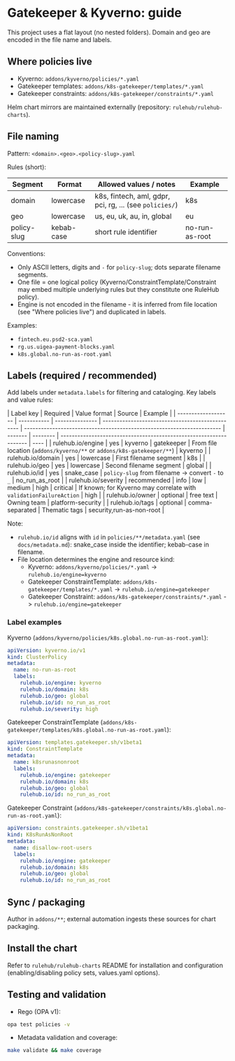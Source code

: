 # Gatekeeper & Kyverno: guide

This project uses a flat layout (no nested folders). Domain and geo are encoded in the file name and labels.

## Where policies live

- Kyverno: `addons/kyverno/policies/*.yaml`
- Gatekeeper templates: `addons/k8s-gatekeeper/templates/*.yaml`
- Gatekeeper constraints: `addons/k8s-gatekeeper/constraints/*.yaml`

Helm chart mirrors are maintained externally (repository: `rulehub/rulehub-charts`).

## File naming

Pattern: `<domain>.<geo>.<policy-slug>.yaml`

Rules (short):

| Segment     | Format     | Allowed values / notes                                  | Example        |
| ----------- | ---------- | ------------------------------------------------------- | -------------- |
| domain      | lowercase  | k8s, fintech, aml, gdpr, pci, rg, ... (see `policies/`) | k8s            |
| geo         | lowercase  | us, eu, uk, au, in, global                              | eu             |
| policy-slug | kebab-case | short rule identifier                                   | no-run-as-root |

Conventions:

- Only ASCII letters, digits and `-` for `policy-slug`; dots separate filename segments.
- One file = one logical policy (Kyverno/ConstraintTemplate/Constraint may embed multiple underlying rules but they constitute one RuleHub policy).
- Engine is not encoded in the filename - it is inferred from file location (see "Where policies live") and duplicated in labels.

Examples:

- `fintech.eu.psd2-sca.yaml`
- `rg.us.uigea-payment-blocks.yaml`
- `k8s.global.no-run-as-root.yaml`

## Labels (required / recommended)

Add labels under `metadata.labels` for filtering and cataloging. Key labels and value rules:

| Label key           | Required    | Value format    | Source                                           | Example                                                                |
| ------------------- | ----------- | --------------- | ------------------------------------------------ | ---------------------------------------------------------------------- | ------- | -------- | ------------------------------------------------------------------ | ---- |
| rulehub.io/engine   | yes         | kyverno         | gatekeeper                                       | From file location (`addons/kyverno/**` or `addons/k8s-gatekeeper/**`) | kyverno |
| rulehub.io/domain   | yes         | lowercase       | First filename segment                           | k8s                                                                    |
| rulehub.io/geo      | yes         | lowercase       | Second filename segment                          | global                                                                 |
| rulehub.io/id       | yes         | snake_case      | `policy-slug` from filename -> convert `-` to `_` | no_run_as_root                                                         |
| rulehub.io/severity | recommended | info            | low                                              | medium                                                                 | high    | critical | If known; for Kyverno may correlate with `validationFailureAction` | high |
| rulehub.io/owner    | optional    | free text       | Owning team                                      | platform-security                                                      |
| rulehub.io/tags     | optional    | comma-separated | Thematic tags                                    | security,run-as-non-root                                               |

Note:

- `rulehub.io/id` aligns with `id` in `policies/**/metadata.yaml` (see `docs/metadata.md`): snake_case inside the identifier; kebab-case in filename.
- File location determines the engine and resource kind:
  - Kyverno: `addons/kyverno/policies/*.yaml` -> `rulehub.io/engine=kyverno`
  - Gatekeeper ConstraintTemplate: `addons/k8s-gatekeeper/templates/*.yaml` -> `rulehub.io/engine=gatekeeper`
  - Gatekeeper Constraint: `addons/k8s-gatekeeper/constraints/*.yaml` -> `rulehub.io/engine=gatekeeper`

### Label examples

Kyverno (`addons/kyverno/policies/k8s.global.no-run-as-root.yaml`):

```yaml
apiVersion: kyverno.io/v1
kind: ClusterPolicy
metadata:
  name: no-run-as-root
  labels:
    rulehub.io/engine: kyverno
    rulehub.io/domain: k8s
    rulehub.io/geo: global
    rulehub.io/id: no_run_as_root
    rulehub.io/severity: high
```

Gatekeeper ConstraintTemplate (`addons/k8s-gatekeeper/templates/k8s.global.no-run-as-root.yaml`):

```yaml
apiVersion: templates.gatekeeper.sh/v1beta1
kind: ConstraintTemplate
metadata:
  name: k8srunasnonroot
  labels:
    rulehub.io/engine: gatekeeper
    rulehub.io/domain: k8s
    rulehub.io/geo: global
    rulehub.io/id: no_run_as_root
```

Gatekeeper Constraint (`addons/k8s-gatekeeper/constraints/k8s.global.no-run-as-root.yaml`):

```yaml
apiVersion: constraints.gatekeeper.sh/v1beta1
kind: K8sRunAsNonRoot
metadata:
  name: disallow-root-users
  labels:
    rulehub.io/engine: gatekeeper
    rulehub.io/domain: k8s
    rulehub.io/geo: global
    rulehub.io/id: no_run_as_root
```

## Sync / packaging

Author in `addons/**`; external automation ingests these sources for chart packaging.

## Install the chart

Refer to `rulehub/rulehub-charts` README for installation and configuration (enabling/disabling policy sets, values.yaml options).

## Testing and validation

- Rego (OPA v1):

```bash
opa test policies -v
```

- Metadata validation and coverage:

```bash
make validate && make coverage
```
